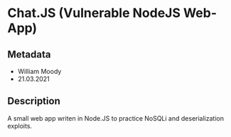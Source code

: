# Chat.JS (Vulnerable NodeJS Web-App)

## Metadata

- William Moody
- 21.03.2021

## Description

A small web app writen in Node.JS to practice NoSQLi and deserialization exploits.
